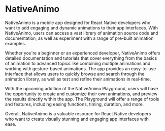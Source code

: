 # NativeAnimo

NativeAnimo is a mobile app designed for React Native developers who want to add engaging and dynamic animations to their app interfaces. With NativeAnimo, users can access a vast library of animation source code and documentation, as well as experiment with a range of pre-built animation examples.

Whether you're a beginner or an experienced developer, NativeAnimo offers detailed documentation and tutorials that cover everything from the basics of animation to advanced topics like combining multiple animations and working with gesture-based animations. The app provides an easy-to-use interface that allows users to quickly browse and search through the animation library, as well as test and refine their animations in real-time.

With the upcoming addition of the NativeAnimo Playground, users will have the opportunity to create and customize their own animations, and preview the results directly within the app. The Playground will offer a range of tools and features, including easing functions, timing, duration, and more.

Overall, NativeAnimo is a valuable resource for React Native developers who want to create visually stunning and engaging app interfaces with ease.




